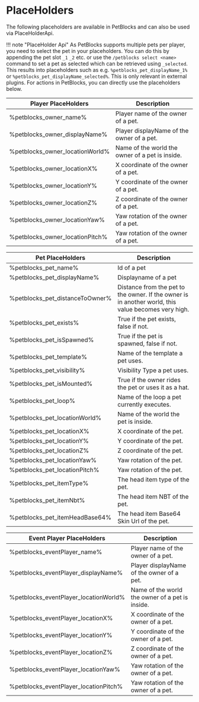 # PlaceHolders

The following placeholders are available in PetBlocks and can also be used via PlaceHolderApi.

!!! note "PlaceHolder Api"
    As PetBlocks supports multiple pets per player, you need to select the pet in your placeholders. You can do this by appending the pet slot ``_1`` ``_2`` etc. or use the ``/petblocks select <name>`` command to set a pet as selected which can be retrieved using ``_selected``.
    This results into placeholders such as e.g. ``%petblocks_pet_displayName_1%`` or ``%petblocks_pet_displayName_selected%``. This is only relevant in external plugins. For actions in PetBlocks, you can directly use the placeholders below.


| Player PlaceHolders             | Description                                     |   
|---------------------------------|-------------------------------------------------|
| %petblocks_owner_name%          | Player name of the owner of a pet.              |   
| %petblocks_owner_displayName%   | Player displayName of the owner of a pet.       |
| %petblocks_owner_locationWorld% | Name of the world the owner of a pet is inside. |   
| %petblocks_owner_locationX%     | X coordinate of the owner of a pet.             |   
| %petblocks_owner_locationY%     | Y coordinate of the owner of a pet.             |   
| %petblocks_owner_locationZ%     | Z coordinate of the owner of a pet.             |   
| %petblocks_owner_locationYaw%   | Yaw rotation of the owner of a pet.             |   
| %petblocks_owner_locationPitch% | Yaw rotation of the owner of a pet.             |   

| Pet PlaceHolders                | Description                                                                                          |   
|---------------------------------|------------------------------------------------------------------------------------------------------|
| %petblocks_pet_name%            | Id of a pet                                                                                          |   
| %petblocks_pet_displayName%     | Displayname of a pet                                                                                 |
| %petblocks_pet_distanceToOwner% | Distance from the pet to the owner.  If the owner is in another world, this value becomes very high. |   
| %petblocks_pet_exists%          | True if the pet exists, false if not.                                                                |   
| %petblocks_pet_isSpawned%       | True if the pet is spawned, false if not.                                                            |   
| %petblocks_pet_template%        | Name of the template a pet uses.                                                                     |   
| %petblocks_pet_visibility%      | Visibility Type a pet uses.                                                                          |   
| %petblocks_pet_isMounted%       | True if the owner rides the pet or uses it as a hat.                                                 |   
| %petblocks_pet_loop%            | Name of the loop a pet currently executes.                                                           |   
| %petblocks_pet_locationWorld%   | Name of the world the pet is inside.                                                                 |   
| %petblocks_pet_locationX%       | X coordinate of the pet.                                                                             |   
| %petblocks_pet_locationY%       | Y coordinate of the pet.                                                                             |   
| %petblocks_pet_locationZ%       | Z coordinate of the pet.                                                                             |   
| %petblocks_pet_locationYaw%     | Yaw rotation of the pet.                                                                             |   
| %petblocks_pet_locationPitch%   | Yaw rotation of the pet.                                                                             |   
| %petblocks_pet_itemType%        | The head item type of the pet.                                                                       |   
| %petblocks_pet_itemNbt%         | The head item NBT of the pet.                                                                        |   
| %petblocks_pet_itemHeadBase64%         | The head item Base64 Skin Url of the pet.                                                            |

| Event Player PlaceHolders       | Description                                     |   
|---------------------------------|-------------------------------------------------|
| %petblocks_eventPlayer_name%          | Player name of the owner of a pet.              |   
| %petblocks_eventPlayer_displayName%   | Player displayName of the owner of a pet.       |
| %petblocks_eventPlayer_locationWorld% | Name of the world the owner of a pet is inside. |   
| %petblocks_eventPlayer_locationX%     | X coordinate of the owner of a pet.             |   
| %petblocks_eventPlayer_locationY%     | Y coordinate of the owner of a pet.             |   
| %petblocks_eventPlayer_locationZ%     | Z coordinate of the owner of a pet.             |   
| %petblocks_eventPlayer_locationYaw%   | Yaw rotation of the owner of a pet.             |   
| %petblocks_eventPlayer_locationPitch% | Yaw rotation of the owner of a pet.             |   




